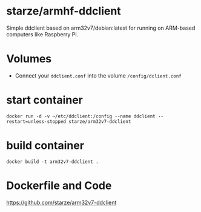 # starze/armhf-ddclient

Simple ddclient based on arm32v7/debian:latest for running on ARM-based computers like Raspberry Pi.

# Volumes
* Connect your `ddclient.conf` into the volume `/config/dclient.conf`

# start container
`docker run -d -v ~/etc/ddclient:/config --name ddclient --restart=unless-stopped starze/arm32v7-ddclient`

# build container
`docker build -t arm32v7-ddclient .`

# Dockerfile and Code
https://github.com/starze/arm32v7-ddclient
